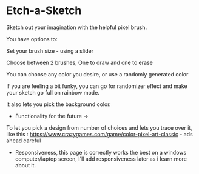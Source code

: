 # Etch-a-Sketch

Sketch out your imagination with the helpful pixel brush.

You have options to:

Set your brush size - using a slider

Choose between 2 brushes, One to draw and one to erase

You can choose any color you desire, or use a randomly generated color

If you are feeling a bit funky, you can go for randomizer effect and make your sketch go full on rainbow mode.

It also lets you pick the background color. 


* Functionality for the future -> 

To let you pick a design from number of choices and lets you trace over it, like this : 
https://www.crazygames.com/game/color-pixel-art-classic - ads ahead careful 

* Responsiveness, this page is correctly works the best on a windows computer/laptop screen, I'll add responsiveness later as i learn more about it. 